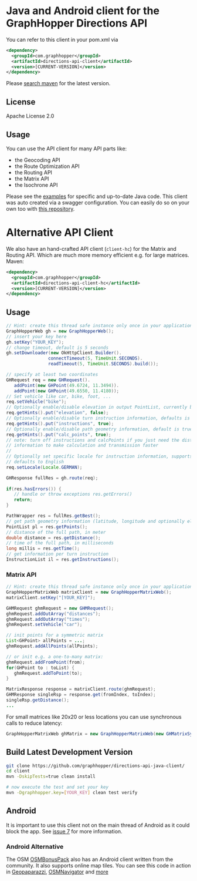 # Java and Android client for the GraphHopper Directions API

You can refer to this client in your pom.xml via
```xml
<dependency>
  <groupId>com.graphhopper</groupId>
  <artifactId>directions-api-client</artifactId>
  <version>[CURRENT-VERSION]</version>
</dependency>
```

Please [search maven](https://search.maven.org/#search%7Cga%7C1%7Cdirections-api-client-parent) for the latest version.

## License

Apache License 2.0

## Usage

You can use the API client for many API parts like:

 * the Geocoding API
 * the Route Optimization API
 * the Routing API
 * the Matrix API
 * the Isochrone API
 
Please see the [examples](https://github.com/graphhopper/directions-api-java-client/tree/master/client-examples/src/main/java/com/graphhopper/directions/api/examples) for specific and up-to-date Java code. This client was auto created via a swagger configuration. You can easily do so on your own too with [this repository](https://github.com/graphhopper/directions-api-clients).

# Alternative API Client

We also have an hand-crafted API client (`client-hc`) for the Matrix and Routing API. Which are much more memory efficient e.g. for large matrices. Maven:

```xml
<dependency>
  <groupId>com.graphhopper</groupId>
  <artifactId>directions-api-client-hc</artifactId>
  <version>[CURRENT-VERSION]</version>
</dependency>
```

## Usage

```java
// Hint: create this thread safe instance only once in your application to allow the underlying library to cache the costly initial https handshake
GraphHopperWeb gh = new GraphHopperWeb();
// insert your key here
gh.setKey("YOUR_KEY");
// change timeout, default is 5 seconds
gh.setDownloader(new OkHttpClient.Builder().
                connectTimeout(5, TimeUnit.SECONDS).
                readTimeout(5, TimeUnit.SECONDS).build());

// specify at least two coordinates
GHRequest req = new GHRequest().
   addPoint(new GHPoint(49.6724, 11.3494)).
   addPoint(new GHPoint(49.6550, 11.4180));
// Set vehicle like car, bike, foot, ...
req.setVehicle("bike");
// Optionally enable/disable elevation in output PointList, currently bike and foot support elevation, default is false
req.getHints().put("elevation", false);
// Optionally enable/disable turn instruction information, defaults is true
req.getHints().put("instructions", true);
// Optionally enable/disable path geometry information, default is true
req.getHints().put("calc_points", true);
// note: turn off instructions and calcPoints if you just need the distance or time 
// information to make calculation and transmission faster
//
// Optionally set specific locale for instruction information, supports already over 25 languages,
// defaults to English
req.setLocale(Locale.GERMAN);

GHResponse fullRes = gh.route(req);
        
if(res.hasErrors()) {
   // handle or throw exceptions res.getErrors()
   return;
}

PathWrapper res = fullRes.getBest();
// get path geometry information (latitude, longitude and optionally elevation)
PointList pl = res.getPoints();
// distance of the full path, in meter
double distance = res.getDistance();
// time of the full path, in milliseconds
long millis = res.getTime();
// get information per turn instruction
InstructionList il = res.getInstructions();
```

### Matrix API

```java
// Hint: create this thread safe instance only once in your application to allow the underlying library to cache the costly initial https handshake
GraphHopperMatrixWeb matrixClient = new GraphHopperMatrixWeb();
matrixClient.setKey("[YOUR_KEY]");

GHMRequest ghmRequest = new GHMRequest();
ghmRequest.addOutArray("distances");
ghmRequest.addOutArray("times");
ghmRequest.setVehicle("car");

// init points for a symmetric matrix
List<GHPoint> allPoints = ...;
ghmRequest.addAllPoints(allPoints);

// or init e.g. a one-to-many matrix:
ghmRequest.addFromPoint(from);
for(GHPoint to : toList) {
   ghmRequest.addToPoint(to);
}

MatrixResponse response = matrixClient.route(ghmRequest);
GHMResponse singleRsp = response.get(fromIndex, toIndex);
singleRsp.getDistance();
...
```

For small matrices like 20x20 or less locations you can use synchronous calls to reduce latency:

```java
GraphHopperMatrixWeb ghMatrix = new GraphHopperMatrixWeb(new GHMatrixSyncRequester());
```

## Build Latest Development Version

```bash
git clone https://github.com/graphhopper/directions-api-java-client/
cd client
mvn -DskipTests=true clean install

# now execute the test and set your key
mvn -Dgraphhopper.key=[YOUR_KEY] clean test verify
```

## Android 

It is important to use this client not on the main thread of Android as it could block the app. 
See [issue 7](https://github.com/graphhopper/directions-api-java-client/issues/7) for more information.

### Android Alternative

The OSM [OSMBonusPack](https://github.com/MKergall/osmbonuspack/wiki/Tutorial_1) also has
an Android client written from the community. It also supports 
online map tiles. You can see this code in action in 
[Geopaparazzi](http://geopaparazzi.github.io/geopaparazzi/), 
[OSMNavigator](https://github.com/MKergall/osmbonuspack/wiki/OSMNavigator) and [more](https://github.com/geopaparazzi/geopaparazzi/wiki/Projects-Using-It)
